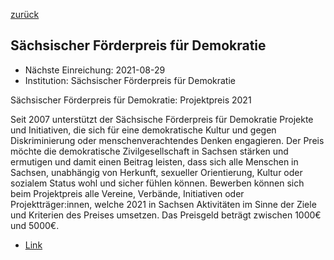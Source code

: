 [zurück](/funding/)

## Sächsischer Förderpreis für Demokratie

* Nächste Einreichung: 2021-08-29
* Institution: Sächsischer Förderpreis für Demokratie

Sächsischer Förderpreis für Demokratie: Projektpreis 2021

Seit 2007 unterstützt der Sächsische Förderpreis für Demokratie Projekte und Initiativen, die sich für eine demokratische Kultur und gegen Diskriminierung oder menschenverachtendes Denken engagieren. Der Preis möchte die demokratische Zivilgesellschaft in Sachsen stärken und ermutigen und damit einen Beitrag leisten, dass sich alle Menschen in Sachsen, unabhängig von Herkunft, sexueller Orientierung, Kultur oder sozialem Status wohl und sicher fühlen können. Bewerben können sich beim Projektpreis alle Vereine, Verbände, Initiativen oder Projektträger:innen, welche 2021 in Sachsen Aktivitäten im Sinne der Ziele und Kriterien des Preises umsetzen. Das Preisgeld beträgt zwischen 1000€ und 5000€.

* [Link](http://www.demokratiepreis-sachsen.de)